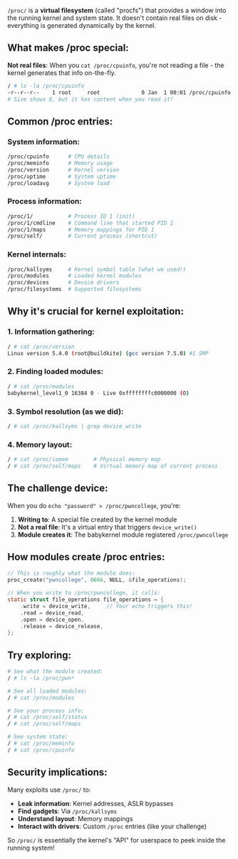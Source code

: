 `/proc/` is a **virtual filesystem** (called "procfs") that provides a window into the running kernel and system state. It doesn't contain real files on disk - everything is generated dynamically by the kernel.

## What makes /proc special:

**Not real files**: When you `cat /proc/cpuinfo`, you're not reading a file - the kernel generates that info on-the-fly.

```bash
/ # ls -la /proc/cpuinfo
-r--r--r--    1 root     root             0 Jan  1 00:01 /proc/cpuinfo
# Size shows 0, but it has content when you read it!
```

## Common /proc entries:

### System information:
```bash
/proc/cpuinfo      # CPU details
/proc/meminfo      # Memory usage
/proc/version      # Kernel version
/proc/uptime       # System uptime
/proc/loadavg      # System load
```

### Process information:
```bash
/proc/1/           # Process ID 1 (init)
/proc/1/cmdline    # Command line that started PID 1
/proc/1/maps       # Memory mappings for PID 1
/proc/self/        # Current process (shortcut)
```

### Kernel internals:
```bash
/proc/kallsyms     # Kernel symbol table (what we used!)
/proc/modules      # Loaded kernel modules
/proc/devices      # Device drivers
/proc/filesystems  # Supported filesystems
```

## Why it's crucial for kernel exploitation:

### 1. **Information gathering**:
```bash
/ # cat /proc/version
Linux version 5.4.0 (root@buildkite) (gcc version 7.5.0) #1 SMP
```

### 2. **Finding loaded modules**:
```bash
/ # cat /proc/modules
babykernel_level1_0 16384 0 - Live 0xffffffffc0000000 (O)
```

### 3. **Symbol resolution** (as we did):
```bash
/ # cat /proc/kallsyms | grep device_write
```

### 4. **Memory layout**:
```bash
/ # cat /proc/iomem        # Physical memory map
/ # cat /proc/self/maps    # Virtual memory map of current process
```

## The challenge device:

When you do `echo "password" > /proc/pwncollege`, you're:
1. **Writing to**: A special file created by the kernel module
2. **Not a real file**: It's a virtual entry that triggers `device_write()`
3. **Module creates it**: The babykernel module registered `/proc/pwncollege`

## How modules create /proc entries:

```c
// This is roughly what the module does:
proc_create("pwncollege", 0666, NULL, &file_operations);

// When you write to /proc/pwncollege, it calls:
static struct file_operations file_operations = {
    .write = device_write,     // Your echo triggers this!
    .read = device_read,
    .open = device_open,
    .release = device_release,
};
```

## Try exploring:

```bash
# See what the module created:
/ # ls -la /proc/pwn*

# See all loaded modules:
/ # cat /proc/modules

# See your process info:
/ # cat /proc/self/status
/ # cat /proc/self/maps

# See system state:
/ # cat /proc/meminfo
/ # cat /proc/cpuinfo
```

## Security implications:

Many exploits use `/proc/` to:
- **Leak information**: Kernel addresses, ASLR bypasses
- **Find gadgets**: Via `/proc/kallsyms`
- **Understand layout**: Memory mappings
- **Interact with drivers**: Custom `/proc` entries (like your challenge)

So `/proc/` is essentially the kernel's "API" for userspace to peek inside the running system!
